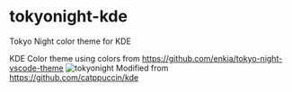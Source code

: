 # tokyonight-kde
Tokyo Night color theme for KDE 

KDE Color theme using colors from https://github.com/enkia/tokyo-night-vscode-theme 
![tokyonight](https://user-images.githubusercontent.com/45698918/182476885-98650c67-62e2-4823-aa6d-5371fbea5e34.png)
Modified from https://github.com/catppuccin/kde
